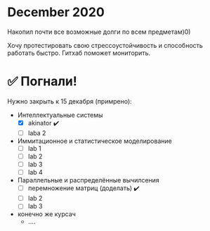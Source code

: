 # December 2020

Накопил почти все возможные долги по всем предметам)0)

Хочу протестировать свою стрессоустойчивость и способность работать быстро. Гитхаб поможет мониторить.

# :white_check_mark: Погнали!

Нужно закрыть к 15 декабря (примрено):
- Интеллектуальные системы
  - [x] akinator :heavy_check_mark:
  - [ ] laba 2
- Иммитационное и статистическое моделирование
  - [ ] lab 1
  - [ ] lab 2
  - [ ] lab 3
  - [ ] lab 4
- Параллельные и распределённые вычилсения
  - [ ] перемножение матриц (доделать) :heavy_check_mark:
  - [ ] lab 2
  - [ ] lab 3
- конечно же курсач 
  - ....

  
